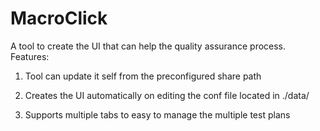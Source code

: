 # MacroClick

A tool to create the UI that can help the quality assurance process. 
Features:
1. Tool can update it self from the preconfigured share path

2. Creates the UI automatically on editing the conf file located in ./data/

3. Supports multiple tabs to easy to manage the multiple test plans 
